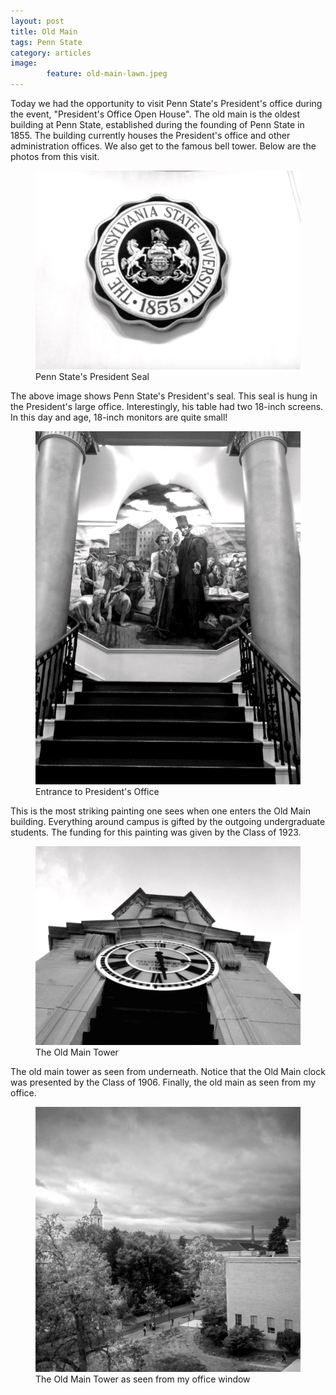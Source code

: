 ```yaml
---
layout: post
title: Old Main  
tags: Penn State
category: articles
image: 
        feature: old-main-lawn.jpeg
---
```

Today we had the opportunity to visit Penn State's President's office during the event, "President's Office Open House". The old main is the oldest building at Penn State, established during the founding of Penn State in 1855. The building currently houses the President's office and other administration offices. We also get to the famous bell tower. Below are the photos from this visit. 
<figure>
    <img src="/assets/the-president-seal.png">
    <figcaption>Penn State's President Seal</figcaption>
</figure>

The above image shows Penn State's President's seal. This seal is hung in the President's large office. Interestingly, his table had two 18-inch screens. In this day and age, 18-inch monitors are quite small! 

<figure>
    <img src="/assets/entrance.jpeg">
    <figcaption>Entrance to President's Office</figcaption>
</figure>

This is the most striking painting one sees when one enters the Old Main building. Everything around campus is gifted by the outgoing undergraduate students. The funding for this painting was given by the Class of 1923. 

<figure>
    <img src="/assets/old-main.jpeg">
    <figcaption>The Old Main Tower</figcaption>
</figure>

The old main tower as seen from underneath. Notice that the Old Main clock was presented by the Class of 1906. Finally, the old main as seen from my office.

<figure>
    <img src="/assets/old-main-tower.jpg">
    <figcaption>The Old Main Tower as seen from my office window</figcaption>
</figure>